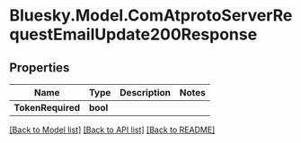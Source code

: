 # Bluesky.Model.ComAtprotoServerRequestEmailUpdate200Response

## Properties

Name | Type | Description | Notes
------------ | ------------- | ------------- | -------------
**TokenRequired** | **bool** |  | 

[[Back to Model list]](../README.md#documentation-for-models) [[Back to API list]](../README.md#documentation-for-api-endpoints) [[Back to README]](../README.md)

